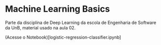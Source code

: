 # Machine Learning Basics

Parte da disciplina de Deep Learning da escola de Engenharia de Software da UnB, material usado na aula 02.

(Acesse o Notebook)[logistic-regression-classifier.ipynb]